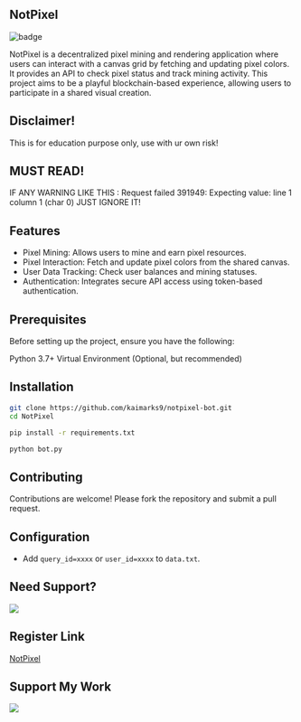 ## NotPixel
![badge](https://img.shields.io/badge/version-1.0.-blue)

NotPixel is a decentralized pixel mining and rendering application where users can interact with a canvas grid by fetching and updating pixel colors. It provides an API to check pixel status and track mining activity. This project aims to be a playful blockchain-based experience, allowing users to participate in a shared visual creation.

## Disclaimer!
This is for education purpose only, use with ur own risk!

## MUST READ!
IF ANY WARNING LIKE THIS : Request failed 391949: Expecting value: line 1 column 1 (char 0)
JUST IGNORE IT!

## Features
- Pixel Mining: Allows users to mine and earn pixel resources.
- Pixel Interaction: Fetch and update pixel colors from the shared canvas.
- User Data Tracking: Check user balances and mining statuses.
- Authentication: Integrates secure API access using token-based authentication.

## Prerequisites
Before setting up the project, ensure you have the following:

Python 3.7+
Virtual Environment (Optional, but recommended)

## Installation

```bash
git clone https://github.com/kaimarks9/notpixel-bot.git
cd NotPixel
```
```bash
pip install -r requirements.txt
```
```bash
python bot.py
```
## Contributing

Contributions are welcome! Please fork the repository and submit a pull request.

## Configuration

- Add `query_id=xxxx` or `user_id=xxxx` to `data.txt`.

## Need Support?

[<img src="https://img.shields.io/badge/Telegram-%40Me-orange">](https://t.me/kaimarks9)

## Register Link
[NotPixel](https://t.me/notpixel/app?startapp=f5791227811)

## Support My Work

[<img
src="https://img.shields.io/badge/Binance-FCD535?style=for-the-badge&logo=binance&logoColor=white">](https://trakteer.id/kaimarks9)
